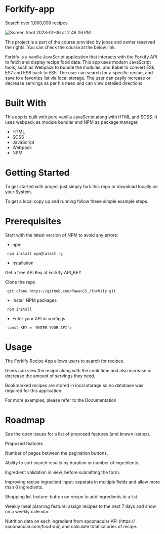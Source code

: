# Forkify-app
Search over 1,000,000 recipes

![Screen Shot 2023-01-06 at 2 49 26 PM](https://user-images.githubusercontent.com/91219199/211088509-f4719ae6-65c5-4ed5-8900-d67d8b7e8f5a.png)


This project is a part of the course provided by jonas and owner reserved the rights. You can check the course at the below link.

Forkify is a vanilla JavaScript application that interacts with the Forkify API to fetch and display recipe food data. This app uses modern JavaScript tools, such as Webpack to bundle the modules, and Babel to convert ES6, ES7 and ES8 back to ES5. The user can search for a specific recipe, and save to a favorites list via local storage. The user can easily increase or decrease servings as per his need and can view detailed directions.

# Built With

This app is built with pure vanilla JavaScript along with HTML and SCSS. It uses webpack as module bundler and NPM as package manager.

- HTML
- SCSS
- JavaScript
- Webpack
- NPM

# Getting Started

To get started with project just simply fork this repo or download locally on your System.

To get a local copy up and running follow these simple example steps.

# Prerequisites

Start with the latest version of NPM to avoid any errors:

- npm

``` npm install npm@latest -g``` 

- nstallation

Get a free API Key at Forkify API_KEY

Clone the repo

``` git clone https://github.com/PawanJS_/forkify.git``` 

- Install NPM packages

``` npm install``` 

- Enter your API in config.js

``` const KEY = 'ENTER YOUR API';``` 

# Usage

The Forkify Recipe App allows users to search for recipes.

Users can view the recipe along with the cook time and also increase or decrease the amount of servings they need.

Bookmarked recipes are stored in local storage so no database was required for this application.

For more examples, please refer to the Documentation

# Roadmap

See the open issues for a list of proposed features (and known issues).

Proposed features

Number of pages between the pagination buttons.

Ability to sort search results by duration or number of ingredients.

Ingredient validation in view, before submitting the form.

Improving recipe ingredient input: separate in multiple fields and allow more than 6 ingredients.

Shopping list feature: button on recipe to add ingredients to a list.

Weekly meal planning feature: assign recipes to the next 7 days and show on a weekly calendar.

Nutrition data on each ingredient from spoonacular API (https:// spoonacular.com/food-api) and calculate total calories of recipe.


